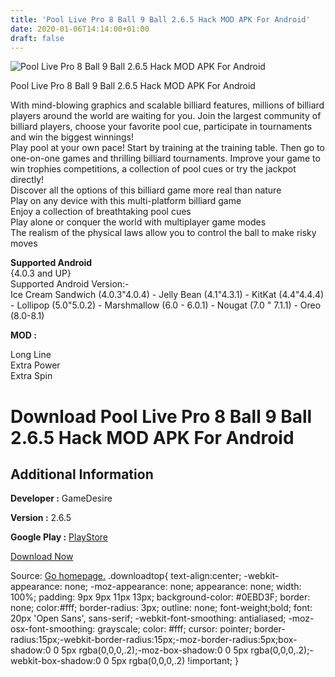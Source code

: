 ```yaml
---
title: 'Pool Live Pro 8 Ball 9 Ball 2.6.5 Hack MOD APK For Android'
date: 2020-01-06T14:14:00+01:00
draft: false
---
```


![Pool Live Pro 8 Ball 9 Ball 2.6.5 Hack MOD APK For Android](https://i0.wp.com/apkhome.net/wp-content/uploads/2018/06/Pool-Live-Pro-8-Ball-9-Ball-2.6.5.png "Pool Live Pro 8 Ball 9 Ball 2.6.5 Hack MOD APK For Android")

  

Pool Live Pro 8 Ball 9 Ball 2.6.5 Hack MOD APK For Android

With mind-blowing graphics and scalable billiard features, millions of billiard players around the world are waiting for you. Join the largest community of billiard players, choose your favorite pool cue, participate in tournaments and win the biggest winnings!  
Play pool at your own pace! Start by training at the training table. Then go to one-on-one games and thrilling billiard tournaments. Improve your game to win trophies competitions, a collection of pool cues or try the jackpot directly!  
Discover all the options of this billiard game more real than nature  
Play on any device with this multi-platform billiard game  
Enjoy a collection of breathtaking pool cues  
Play alone or conquer the world with multiplayer game modes  
The realism of the physical laws allow you to control the ball to make risky moves

**Supported Android**  
{4.0.3 and UP}  
Supported Android Version:-  
Ice Cream Sandwich (4.0.3"4.0.4) - Jelly Bean (4.1"4.3.1) - KitKat (4.4"4.4.4) - Lollipop (5.0"5.0.2) - Marshmallow (6.0 - 6.0.1) - Nougat (7.0 " 7.1.1) - Oreo (8.0-8.1)

**MOD :**

Long Line  
Extra Power  
Extra Spin

Download Pool Live Pro 8 Ball 9 Ball 2.6.5 Hack MOD APK For Android
===================================================================

Additional Information
----------------------

**Developer :** GameDesire

**Version :** 2.6.5

**Google Play :** [PlayStore](https://play.google.com/store/apps/details?id=com.gamedesire.poollivepro)

  

[Download Now](https://store4app.co/post/pool-live-pro-8-ball-9-ball-2-6-5-hack-mod-apk-for-android_1573672077)

  
Source: [Go homepage.](https://store4app.co/post/pool-live-pro-8-ball-9-ball-2-6-5-hack-mod-apk-for-android_1573672077) .downloadtop{ text-align:center; -webkit-appearance: none; -moz-appearance: none; appearance: none; width: 100%; padding: 9px 9px 11px 13px; background-color: #0EBD3F; border: none; color:#fff; border-radius: 3px; outline: none; font-weight;bold; font: 20px 'Open Sans', sans-serif; -webkit-font-smoothing: antialiased; -moz-osx-font-smoothing: grayscale; color: #fff; cursor: pointer; border-radius:15px;-webkit-border-radius:15px;-moz-border-radius:5px;box-shadow:0 0 5px rgba(0,0,0,.2);-moz-box-shadow:0 0 5px rgba(0,0,0,.2);-webkit-box-shadow:0 0 5px rgba(0,0,0,.2) !important; }
